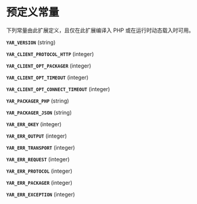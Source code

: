 预定义常量
==========

下列常量由此扩展定义，且仅在此扩展编译入 PHP 或在运行时动态载入时可用。

**`YAR_VERSION`** (<span class="type">string</span>)  
<span class="simpara"> </span>

**`YAR_CLIENT_PROTOCOL_HTTP`** (<span class="type">integer</span>)  
<span class="simpara"> </span>

**`YAR_CLIENT_OPT_PACKAGER`** (<span class="type">integer</span>)  
<span class="simpara"> </span>

**`YAR_CLIENT_OPT_TIMEOUT`** (<span class="type">integer</span>)  
<span class="simpara"> </span>

**`YAR_CLIENT_OPT_CONNECT_TIMEOUT`** (<span class="type">integer</span>)  
<span class="simpara"> </span>

**`YAR_PACKAGER_PHP`** (<span class="type">string</span>)  
<span class="simpara"> </span>

**`YAR_PACKAGER_JSON`** (<span class="type">string</span>)  
<span class="simpara"> </span>

**`YAR_ERR_OKEY`** (<span class="type">integer</span>)  
<span class="simpara"> </span>

**`YAR_ERR_OUTPUT`** (<span class="type">integer</span>)  
<span class="simpara"> </span>

**`YAR_ERR_TRANSPORT`** (<span class="type">integer</span>)  
<span class="simpara"> </span>

**`YAR_ERR_REQUEST`** (<span class="type">integer</span>)  
<span class="simpara"> </span>

**`YAR_ERR_PROTOCOL`** (<span class="type">integer</span>)  
<span class="simpara"> </span>

**`YAR_ERR_PACKAGER`** (<span class="type">integer</span>)  
<span class="simpara"> </span>

**`YAR_ERR_EXCEPTION`** (<span class="type">integer</span>)  
<span class="simpara"> </span>
